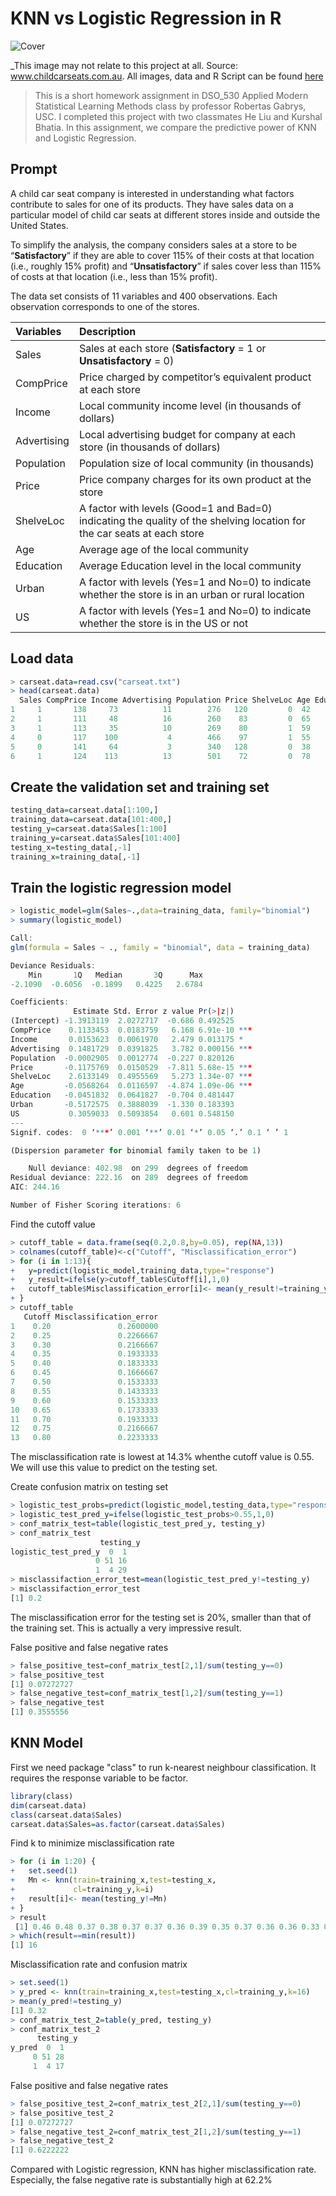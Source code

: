 # KNN vs Logistic Regression in R

![Cover](../.gitbook/assets/cover%20%282%29.jpg)

\_This image may not relate to this project at all. Source: www.childcarseats.com.au. All images, data and R Script can be found [here](https://github.com/vuduong191/Gitbook/tree/master/resources/KNN01)

> This is a short homework assignment in DSO\_530 Applied Modern Statistical Learning Methods class by professor Robertas Gabrys, USC. I completed this project with two classmates He Liu and Kurshal Bhatia. In this assignment, we compare the predictive power of KNN and Logistic Regression.

## Prompt

A child car seat company is interested in understanding what factors contribute to sales for one of its products. They have sales data on a particular model of child car seats at different stores inside and outside the United States.

To simplify the analysis, the company considers sales at a store to be “**Satisfactory**” if they are able to cover 115% of their costs at that location \(i.e., roughly 15% profit\) and “**Unsatisfactory**” if sales cover less than 115% of costs at that location \(i.e., less than 15% profit\).

The data set consists of 11 variables and 400 observations. Each observation corresponds to one of the stores.

| **Variables** | **Description** |
| :--- | :--- |
| Sales | Sales at each store \(**Satisfactory** = 1 or **Unsatisfactory** = 0\) |
| CompPrice | Price charged by competitor’s equivalent product at each store |
| Income | Local community income level \(in thousands of dollars\) |
| Advertising | Local advertising budget for company at each store \(in thousands of dollars\) |
| Population | Population size of local community \(in thousands\) |
| Price | Price company charges for its own product at the store |
| ShelveLoc | A factor with levels \(Good=1 and Bad=0\) indicating the quality of the shelving location for the car seats at each store |
| Age | Average age of the local community |
| Education | Average Education level in the local community |
| Urban | A factor with levels \(Yes=1 and No=0\) to indicate whether the store is in an urban or rural location |
| US | A factor with levels \(Yes=1 and No=0\) to indicate whether the store is in the US or not |

## Load data

```r
> carseat.data=read.csv("carseat.txt")
> head(carseat.data)
  Sales CompPrice Income Advertising Population Price ShelveLoc Age Education Urban US
1     1       138     73          11        276   120         0  42        17     1  1
2     1       111     48          16        260    83         0  65        10     1  1
3     1       113     35          10        269    80         1  59        12     1  1
4     0       117    100           4        466    97         1  55        14     1  1
5     0       141     64           3        340   128         0  38        13     1  0
6     1       124    113          13        501    72         0  78        16     0  1
```

## Create the validation set and training set

```r
testing_data=carseat.data[1:100,]
training_data=carseat.data[101:400,]
testing_y=carseat.data$Sales[1:100]
training_y=carseat.data$Sales[101:400]
testing_x=testing_data[,-1]
training_x=training_data[,-1]
```

## Train the logistic regression model

```r
> logistic_model=glm(Sales~.,data=training_data, family="binomial")
> summary(logistic_model)

Call:
glm(formula = Sales ~ ., family = "binomial", data = training_data)

Deviance Residuals: 
    Min       1Q   Median       3Q      Max  
-2.1090  -0.6056  -0.1899   0.4225   2.6784  

Coefficients:
              Estimate Std. Error z value Pr(>|z|)    
(Intercept) -1.3913119  2.0272717  -0.686 0.492525    
CompPrice    0.1133453  0.0183759   6.168 6.91e-10 ***
Income       0.0153623  0.0061970   2.479 0.013175 *  
Advertising  0.1481729  0.0391825   3.782 0.000156 ***
Population  -0.0002905  0.0012774  -0.227 0.820126    
Price       -0.1175769  0.0150529  -7.811 5.68e-15 ***
ShelveLoc    2.6133149  0.4955569   5.273 1.34e-07 ***
Age         -0.0568264  0.0116597  -4.874 1.09e-06 ***
Education   -0.0451832  0.0641827  -0.704 0.481447    
Urban       -0.5172575  0.3888039  -1.330 0.183393    
US           0.3059033  0.5093854   0.601 0.548150    
---
Signif. codes:  0 ‘***’ 0.001 ‘**’ 0.01 ‘*’ 0.05 ‘.’ 0.1 ‘ ’ 1

(Dispersion parameter for binomial family taken to be 1)

    Null deviance: 402.98  on 299  degrees of freedom
Residual deviance: 222.16  on 289  degrees of freedom
AIC: 244.16

Number of Fisher Scoring iterations: 6
```

Find the cutoff value

```r
> cutoff_table = data.frame(seq(0.2,0.8,by=0.05), rep(NA,13))
> colnames(cutoff_table)<-c("Cutoff", "Misclassification_error")
> for (i in 1:13){
+   y=predict(logistic_model,training_data,type="response")
+   y_result=ifelse(y>cutoff_table$Cutoff[i],1,0)
+   cutoff_table$Misclassification_error[i]<- mean(y_result!=training_y)
+ }
> cutoff_table
   Cutoff Misclassification_error
1    0.20               0.2600000
2    0.25               0.2266667
3    0.30               0.2166667
4    0.35               0.1933333
5    0.40               0.1833333
6    0.45               0.1666667
7    0.50               0.1533333
8    0.55               0.1433333
9    0.60               0.1533333
10   0.65               0.1733333
11   0.70               0.1933333
12   0.75               0.2166667
13   0.80               0.2233333
```

The misclassification rate is lowest at 14.3% whenthe cutoff value is 0.55. We will use this value to predict on the testing set.

Create confusion matrix on testing set

```r
> logistic_test_probs=predict(logistic_model,testing_data,type="response")
> logistic_test_pred_y=ifelse(logistic_test_probs>0.55,1,0)
> conf_matrix_test=table(logistic_test_pred_y, testing_y)
> conf_matrix_test
                    testing_y
logistic_test_pred_y  0  1
                   0 51 16
                   1  4 29
> misclassifaction_error_test=mean(logistic_test_pred_y!=testing_y)
> misclassifaction_error_test
[1] 0.2
```

The misclassification error for the testing set is 20%, smaller than that of the training set. This is actually a very impressive result.

False positive and false negative rates

```r
> false_positive_test=conf_matrix_test[2,1]/sum(testing_y==0)
> false_positive_test
[1] 0.07272727
> false_negative_test=conf_matrix_test[1,2]/sum(testing_y==1)
> false_negative_test
[1] 0.3555556
```

## KNN Model

First we need package "class" to run k-nearest neighbour classification. It requires the response variable to be factor.

```r
library(class)
dim(carseat.data)
class(carseat.data$Sales)
carseat.data$Sales=as.factor(carseat.data$Sales)
```

Find k to minimize misclassification rate

```r
> for (i in 1:20) {
+   set.seed(1)
+   Mn <- knn(train=training_x,test=testing_x,
+             cl=training_y,k=i)
+   result[i]<- mean(testing_y!=Mn)
+ }
> result
 [1] 0.46 0.48 0.37 0.38 0.37 0.37 0.36 0.39 0.35 0.37 0.36 0.36 0.33 0.34 0.35 0.32 0.35 0.34 0.37 0.39
> which(result==min(result))
[1] 16
```

Misclassification rate and confusion matrix

```r
> set.seed(1)
> y_pred <- knn(train=training_x,test=testing_x,cl=training_y,k=16)
> mean(y_pred!=testing_y)
[1] 0.32
> conf_matrix_test_2=table(y_pred, testing_y)
> conf_matrix_test_2
      testing_y
y_pred  0  1
     0 51 28
     1  4 17
```

False positive and false negative rates

```r
> false_positive_test_2=conf_matrix_test_2[2,1]/sum(testing_y==0)
> false_positive_test_2
[1] 0.07272727
> false_negative_test_2=conf_matrix_test_2[1,2]/sum(testing_y==1)
> false_negative_test_2
[1] 0.6222222
```

Compared with Logistic regression, KNN has higher misclassification rate. Especially, the false negative rate is substantially high at 62.2%

